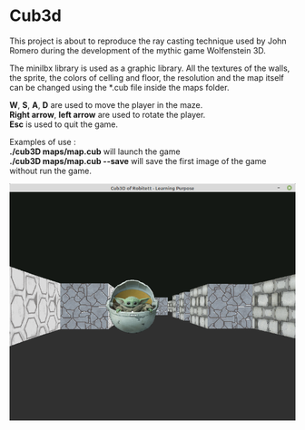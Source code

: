 # Cub3d

This project is about to reproduce the ray casting technique used by John Romero during the development of the mythic game Wolfenstein 3D.

The minilbx library is used as a graphic library.
All the textures of the walls, the sprite, the colors of celling and floor, the resolution and the map itself can be changed using the *.cub file inside the maps folder.

**W**, **S**, **A**, **D** are used to move the player in the maze.\
**Right arrow**, **left arrow** are used to rotate the player.\
**Esc** is used to quit the game.

Examples of use :\
**./cub3D maps/map.cub** will launch the game\
**./cub3D maps/map.cub --save** will save the first image of the game without run the game.

![im1-re](https://raw.githubusercontent.com/romanbtt/42-Cursus/main/Images/projects/cub3d_image.png)






